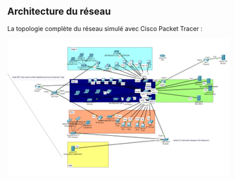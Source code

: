 ## Architecture du réseau

La topologie complète du réseau simulé avec Cisco Packet Tracer :

![Topologie du réseau](topologie.png)
